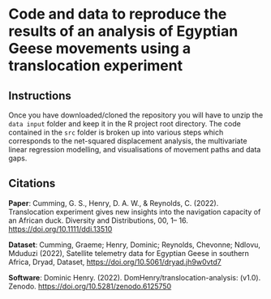 # Code and data to reproduce the results of an analysis of Egyptian Geese movements using a translocation experiment

## Instructions

Once you have downloaded/cloned the repository you will have to unzip the `data input` folder and keep it in the R project root directory. The code contained in the `src` folder is broken up into various steps which corresponds to the net-squared displacement analysis, the multivariate linear regression modelling, and visualisations of movement paths and data gaps.

## Citations

**Paper**: Cumming, G. S., Henry, D. A. W., & Reynolds, C. (2022). Translocation experiment gives new insights into the navigation capacity of an African duck. Diversity and Distributions, 00, 1– 16. <https://doi.org/10.1111/ddi.13510>

**Dataset**: Cumming, Graeme; Henry, Dominic; Reynolds, Chevonne; Ndlovu, Mduduzi (2022), Satellite telemetry data for Egyptian Geese in southern Africa, Dryad, Dataset, <https://doi.org/10.5061/dryad.jh9w0vtd7>

**Software**: Dominic Henry. (2022). DomHenry/translocation-analysis: (v1.0). Zenodo. <https://doi.org/10.5281/zenodo.6125750>

